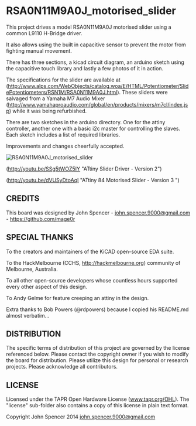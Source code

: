 RSA0N11M9A0J_motorised_slider
=============

This project drives a model RSA0N11M9A0J motorised slider using a common L9110 H-Bridge driver.

It also allows using the built in capacitive sensor to prevent the motor from fighting manual movement.

There has three sections, a kicad circuit diagram, an arduino sketch using the capacitive touch library and lastly a few photos of it in action.

The specifications for the slider are available at (http://www.alps.com/WebObjects/catalog.woa/E/HTML/Potentiometer/SlidePotentiometers/RSN1M/RSA0N11M9A0J.html).  These sliders were salvaged from a Yamaha M7 Audio Mixer (http://www.yamahaproaudio.com/global/en/products/mixers/m7cl/index.jsp) while it was being refurbished.

There are two sketches in the arduino directory.  One for the attiny controller, another one with a basic i2c master for controlling the slaves.  Each sketch includes a list of required libraries.

Improvements and changes cheerfully accepted.

![RSA0N11M9A0J_motorised_slider](https://github.com/mage0r/RSA0N11M9A0J_motorised_slider/raw/master/Photos/2014-03-09%2013.47.29.jpg )

(http://youtu.be/SSg5tWOZ5IY "ATtiny Slider Driver - Version 2")

(http://youtu.be/dVUSyDtoAqI "ATtiny 84 Motorised Slider - Version 3 ")


CREDITS
------------
This board was designed by John Spencer - john.spencer.9000@gmail.com - https://github.com/mage0r

SPECIAL THANKS
------------
To the creators and maintainers of the KiCAD open-source EDA suite.

To the HackMelbourne (CCHS, http://hackmelbourne.org) community of Melbourne, Australia.

To all other open-source developers whose countless hours supported every other aspect of this design.

To Andy Gelme for feature creeping an attiny in the design.

Extra thanks to Bob Powers (@rdpowers) because I copied his README.md almost verbatim...

DISTRIBUTION
------------
The specific terms of distribution of this project are governed by the
license referenced below. Please contact the copyright owner if you wish to modify the board for distribution. Please utilize this design for personal or research projects. Please acknowledge all contributors.

LICENSE
-------
Licensed under the TAPR Open Hardware License (www.tapr.org/OHL).
The "license" sub-folder also contains a copy of this license in plain text format.

Copyright John Spencer 2014
john.spencer.9000@gmail.com
